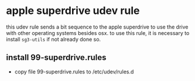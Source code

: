 # apple superdrive udev rule

this udev rule sends a bit sequence to the apple superdrive to use the drive with other operating systems besides osx.
to use this rule, it is necessary to install `sg3-utils` if not already done so.

## install 99-superdrive.rules

- copy file 99-superdrive.rules to /etc/udev/rules.d
